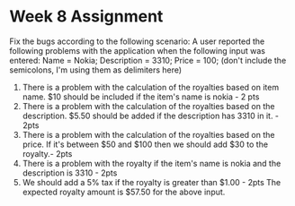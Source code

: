 # Week 8 Assignment

Fix the bugs according to the following scenario: A user reported the following problems with the application when the following input was entered: Name = Nokia; Description = 3310; Price = 100; (don't include the semicolons, I'm using them as delimiters here)
1. There is a problem with the calculation of the royalties based on item name. $10 should be included if the item's name is nokia - 2 pts
2. There is a problem with the calculation of the royalties based on the description. $5.50 should be added if the description has 3310 in it.&nbsp;- 2pts
3. There is a problem with the calculation of the royalties based on the price. If it's between $50 and $100 then we should add $30 to the royalty.- 2pts
4. There is a problem with the royalty if the item's name is nokia and the description is 3310&nbsp;- 2pts
5. We should add a 5% tax if the royalty is greater than $1.00&nbsp;- 2pts
The expected royalty amount is $57.50 for the above input.

